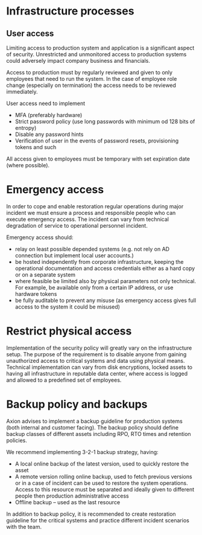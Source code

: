 # Infrastructure processes

## User access

Limiting access to production system and application is a significant aspect of security. Unrestricted and unmonitored access to production systems could adversely impact company business and financials. 

Access to production must by regularly reviewed and given to only employees that need to run the system. In the case of employee role change (especially on termination) the access needs to be reviewed immediately.  

User access need to implement 
* MFA (preferably hardware) 
* Strict password policy (use long passwords with minimum od 128 bits of entropy) 
* Disable any password hints 
* Verification of user in the events of password resets, provisioning tokens and such 

All access given to employees must be temporary with set expiration date (where possible).

# Emergency access 

In order to cope and enable restoration regular operations during major incident we must ensure a process and responsible people who can execute emergency access. The incident can vary from technical degradation of service to operational personnel incident.  

Emergency access should: 
* relay on least possible depended systems (e.g. not rely on AD connection but implement local user accounts.) 
* be hosted independently from corporate infrastructure, keeping the operational documentation and access credentials either as a hard copy or on a separate system 
* where feasible be limited also by physical parameters not only technical. For example, be available only from a certain IP address, or use hardware tokens  
* be fully auditable to prevent any misuse (as emergency access gives full access to the system it could be misused) 

# Restrict physical access 

Implementation of the security policy will greatly vary on the infrastructure setup. The purpose of the requirement is to disable anyone from gaining unauthorized access to critical systems and data using physical means. Technical implementation can vary from disk encryptions, locked assets to having all infrastructure in reputable data center, where access is logged and allowed to a predefined set of employees.

# Backup policy and backups 

Axion advises to implement a backup guideline for production systems (both internal and customer facing). The backup policy should define backup classes of different assets including RPO, RTO times and retention policies.  

We recommend implementing 3-2-1 backup strategy, having: 
* A local online backup of the latest version, used to quickly restore the asset 
* A remote version rolling online backup, used to fetch previous versions or in a case of incident can be used to restore the system operations. Access to this resource must be separated and ideally given to different people then production administrative access 
* Offline backup – used as the last resource 

In addition to backup policy, it is recommended to create restoration guideline for the critical systems and practice different incident scenarios with the team.
